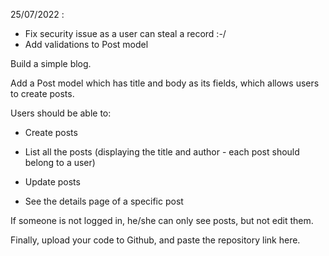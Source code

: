 25/07/2022 :

- Fix security issue as a user can steal a record :-/
- Add validations to Post model

Build a simple blog.

Add a Post model which has title and body as its fields, which allows users to create posts.

Users should be able to:

- Create posts

- List all the posts (displaying the title and author - each post should belong to a user)

- Update posts

- See the details page of a specific post

If someone is not logged in, he/she can only see posts, but not edit them.

Finally, upload your code to Github, and paste the repository link here.